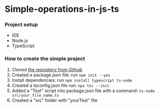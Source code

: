 # Simple-operations-in-js-ts

### Project setup

- IDE
- Node.js
- TypeScript

### How to create the simple project

1. Cloned [the repository from Github](https://github.com/AlexandraPopovaz/Simple-operations-in-js-ts)
2. Created a package.json file: run `npm init --yes`
3. Install dependencies: run `npm install typescript ts-node`
4. Created a tsconfig.json file run: `npx tsc --init`
5. Added a "Test" script into package.json file with a command: `ts-node src/your_file_name.ts`
6. Created a "src" folder with "yourTest" file
